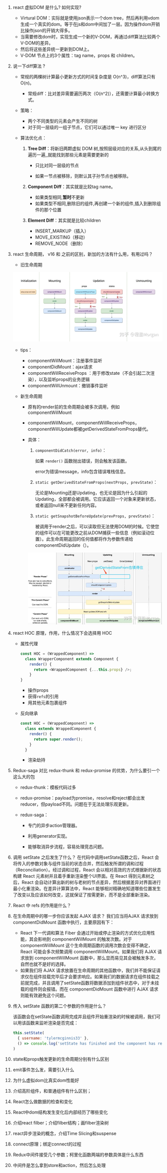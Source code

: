 1. react 虚拟DOM 是什么? 如何实现? 

   + Virtural DOM：实际就是使用json表示一个dom tree，然后再利用vdom 生成一个真实的dom。等于在js和dom中间加了一层。因为操作dom开销比操作json的开销大得多。
   + 当需要修改dom时，实现生成一个新的V-DOM，再通过diff算法比较两个V-DOM的差异。
   + 然后将这些差异统一更新到DOM上。
   + V-DOM 节点上的3个属性：tag name，props 和 children。
     

2. 说一下diff算法 ?

   + 常规的两棵树计算最小更新方式的时间复杂度是 O(n^3)，diff算法只有 O(n)。

     + 常规diff：比对差异需要遍历两次（O(n^2)），还需要计算最小转换方式。

   + 策略：

     + 两个不同类型的元素会产生不同的树
     + 对于同一层级的一组子节点，它们可以通过唯一 key 进行区分

   + 算法优化点：

     1. **Tree Diff**：将新旧两颗虚拟 DOM 树,按照层级对应的关系,从头到尾的遍历一遍,,就能找到那些元素是需要更新的

        + 只比对同一层级的节点

        + 如果一节点被移除，则默认其子孙节点也被移除。

     2. **Component Diff**：其实就是比较tag name。
        + 如果类型相同,**暂时**不更新
        + 如果类型不相同,删除旧的组件,再创建一个新的组件,插入到删除组件的那个位置
     3. **Element Diff**：其实就是比较children
        + INSERT_MARKUP（插入）
        +  MOVE_EXISTING（移动）
        +  REMOVE_NODE（删除）

   

3. react 生命周期， v16 和 之前的区别，新加的方法有什么用，有用过吗？

   + 旧生命周期

   ![旧生命周期](../resource/reactLifeCycle_old.png)

   + tips：
     + componentWillMount：注册事件监听
     + componentDidMount：ajax请求
     + componentWillReceiveProps ：用于修改state（不会引起二次渲染），以及监听props的业务逻辑
     + componentWillUnmount：撤销事件监听

   + 新生命周期

     + 原有的render前的生命周期会被多次调用，例如componentWillMount

     + componentWillMount，componentWillReceiveProps，componentWillUpdate都被getDerivedStateFromProps替代。

     + 具体：

       1. `componentDidCatch(error, info)`：

          如果 `render()` 函数抛出错误，则会触发该函数。

          error为错误message，info包含错误堆栈信息。

       2. `static getDerivedStateFromProps(nextProps, prevState)`：

          无论是Mounting还是Updating，也无论是因为什么引起的Updating，全部都会被调用。它应该返回一个对象来更新状态，或者返回null来不更新任何内容。

       3. `static getSnapshotBeforeUpdate(prevProps, prevState)`：

          被调用于render之后，可以读取但无法使用DOM的时候。它使您的组件可以在可能更改之前从DOM捕获一些信息（例如滚动位置）。此生命周期返回的任何值都将作为参数传递给componentDidUpdate（）。

       ![](../resource/reactLifeCycle_new.jpg)

   

4. react HOC 原理，作用，什么情况下会选择用 HOC

   + 属性代理

     ```js
     const HOC = (WrappedComponent) =>
       class WrapperComponent extends Component {
         render() {
           return <WrappedComponent {...this.props} />;
         }
     }
     ```

     + 操作props
     + 获得`refs`的引用
     + 用其他元素包裹组件

   + 反向继承

     ```js
     const HOC = (WrappedComponent) =>
       class extends WrappedComponent {
         render() {
           return super.render();
         }
       }
     ```

     + 渲染劫持

5. Redux-saga 对比 redux-thunk 和 redux-promise 的优势，为什么要引一个这么大的包

   + redux-thunk：模板代码过多

   + redux-promise：payload为promise，resolve和reject都会出发reducer，但payload不同。问题在于无法处理乐观更新。

   + redux-saga：

     + 专门的异步action管理器。

     + 利用generator实现。

     + 能够取消异步流程，容易处理竞态问题。

       

6. 调用 setState 之后发生了什么？
   在代码中调用setState函数之后，React 会将传入的参数对象与组件当前的状态合并，然后触发所谓的调和过程（Reconciliation）。经过调和过程，React 会以相对高效的方式根据新的状态构建 React 元素树并且着手重新渲染整个UI界面。在 React 得到元素树之后，React 会自动计算出新的树与老树的节点差异，然后根据差异对界面进行最小化重渲染。在差异计算算法中，React 能够相对精确地知道哪些位置发生了改变以及应该如何改变，这就保证了按需更新，而不是全部重新渲染。



14. React 中 refs 的作用是什么？ 

15. 在生命周期中的哪一步你应该发起 AJAX 请求？
    我们应当将AJAX 请求放到 componentDidMount 函数中执行，主要原因有下：

    - React 下一代调和算法 Fiber 会通过开始或停止渲染的方式优化应用性能，其会影响到 componentWillMount 的触发次数。对于 componentWillMount 这个生命周期函数的调用次数会变得不确定，React 可能会多次频繁调用 componentWillMount。如果我们将 AJAX 请求放到 componentWillMount 函数中，那么显而易见其会被触发多次，自然也就不是好的选择。
    - 如果我们将 AJAX 请求放置在生命周期的其他函数中，我们并不能保证请求仅在组件挂载完毕后才会要求响应。如果我们的数据请求在组件挂载之前就完成，并且调用了setState函数将数据添加到组件状态中，对于未挂载的组件则会报错。而在 componentDidMount 函数中进行 AJAX 请求则能有效避免这个问题。

16. 传入 setState 函数的第二个参数的作用是什么？

    该函数会在setState函数调用完成并且组件开始重渲染的时候被调用，我们可以用该函数来监听渲染是否完成：

    ```js
    this.setState(
      { username: 'tylermcginnis33' },
      () => console.log('setState has finished and the component has re-rendered.')
    )
    ```

 

16. state和props触发更新的生命周期分别有什么区别
17. emit事件怎么发，需要引入什么
18. 为什么虚拟dom比真实dom性能好
19. 介绍高阶组件，和普通组件有什么区别；
20. React怎么做数据的检查和变化 
21. React中dom结构发生变化后内部经历了哪些变化
22. 介绍react filber；介绍filber结构；画filber渲染树 
23. react异步渲染的概念，介绍Time Slicing和suspense 
24. connect原理；绑定connect的过程 
25. Redux中间件接受几个参数；柯里化函数两端的参数具体是什么东西
26. 中间件是怎么拿到store和action，然后怎么处理

 

 

 

 

 

